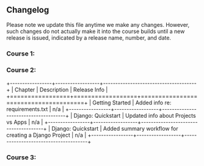 ## Changelog

Please note we update this file anytime we make any changes. However, such changes do not actually make it into the course builds until a new release is issued, indicated by a release name, number, and date.

### Course 1:

### Course 2:

+-----------------+------------------+--------------------------------------+
| Chapter         | Description      | Release Info                         |
+=================+==================+======================================+
| Getting Started | Added info re: requirements.txt | n/a                   |
+-----------------+------------------+--------------------------------------+
| Django: Quickstart | Updated info about Projects vs Apps | n/a            |
+-----------------+------------------+--------------------------------------+
| Django: Quickstart | Added summary workflow for creating a Django Project | n/a            |
+-----------------+------------------+--------------------------------------+


### Course 3:


